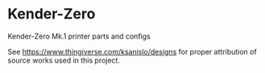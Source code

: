 # Kender-Zero
Kender-Zero Mk.1 printer parts and configs

See https://www.thingiverse.com/ksanislo/designs for proper attribution of source works used in this project.
